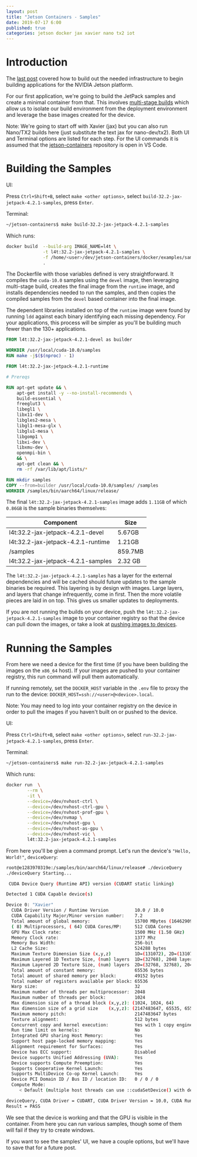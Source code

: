 ```yaml
---
layout: post
title: "Jetson Containers - Samples"
date: 2019-07-17 6:00
published: true
categories: jetson docker jax xavier nano tx2 iot
---
```

# Introduction

The [last post][] covered how to build out the needed infrastructure to begin building applications for the NVIDIA Jetson platform.

For our first application, we're going to build the JetPack samples and create a minimal container from that. This involves [multi-stage builds](https://docs.docker.com/develop/develop-images/multistage-build) which allow us to isolate our build environment from the deployment environment and leverage the base images created for the device.

Note: We're going to start off with Xavier (jax) but you can also run Nano/TX2 builds here (just substitute the text jax for nano-dev/tx2). Both UI and Terminal options are listed for each step. For the UI commands it is assumed that the [jetson-containers](https://github.com/idavis/jetson-containers) repository is open in VS Code.

# Building the Samples

UI:

Press `Ctrl+Shift+B`, select `make <other options>`, select `build-32.2-jax-jetpack-4.2.1-samples`, press `Enter`.

Terminal:

```bash
~/jetson-containers$ make build-32.2-jax-jetpack-4.2.1-samples
```

Which runs:

```bash
docker build  --build-arg IMAGE_NAME=l4t \
              -t l4t:32.2-jax-jetpack-4.2.1-samples \
              -f /home/<user>/dev/jetson-containers/docker/examples/samples/Dockerfile \
              .
```

The Dockerfile with those variables defined is very straightforward. It compiles the `cuda-10.0` samples using the `devel` image, then leveraging multi-stage build, creates the final image from the `runtime` image, and installs dependencies needed to run the samples, and then copies the compiled samples from the `devel` based container into the final image.

The dependent libraries installed on top of the `runtime` image were found by running `ldd` against each binary identifying each missing dependency. For your applications, this process will be simpler as you'll be building much fewer than the 130+ applications.

```Dockerfile
FROM l4t:32.2-jax-jetpack-4.2.1-devel as builder

WORKDIR /usr/local/cuda-10.0/samples
RUN make -j$($(nproc) - 1)

FROM l4t:32.2-jax-jetpack-4.2.1-runtime

# Prereqs

RUN apt-get update && \
    apt-get install -y --no-install-recommends \
    build-essential \
    freeglut3 \
    libegl1 \
    libx11-dev \
    libgles2-mesa \
    libgl1-mesa-glx \
    libglu1-mesa \
    libgomp1 \
    libxi-dev \
    libxmu-dev \
    openmpi-bin \
    && \
    apt-get clean && \
    rm -rf /var/lib/apt/lists/*

RUN mkdir samples
COPY --from=builder /usr/local/cuda-10.0/samples/ /samples
WORKDIR /samples/bin/aarch64/linux/release/
```

The final `l4t:32.2-jax-jetpack-4.2.1-samples` image adds `1.11GB` of which `0.86GB` is the sample binaries themselves:

| Component | Size |
|---|---|
| l4t:32.2-jax-jetpack-4.2.1-devel | 5.67GB |
| l4t:32.2-jax-jetpack-4.2.1-runtime | 1.21GB |
| /samples |  859.7MB |
| l4t:32.2-jax-jetpack-4.2.1-samples | 2.32 GB |

The `l4t:32.2-jax-jetpack-4.2.1-samples` has a layer for the external dependencies and will be cached should future updates to the sample binaries be required. This layering is by design with images. Large layers, and layers that change infrequently, come in first. Then the more volatile pieces are laid in on top. This gives us smaller updates to deployments.

If you are not running the builds on your device, push the `l4t:32.2-jax-jetpack-4.2.1-samples` image to your container registry so that the device can pull down the images, or take a look at [pushing images to devices](/2019/07/pushing-images-to-devices).

# Running the Samples

From here we need a device for the first time (if you have been building the images on the `x86_64` host). If your images are pushed to your container registry, this run command will pull them automatically.

If running remotely, set the `DOCKER_HOST` variable in the `.env` file to proxy the run to the device: `DOCKER_HOST=ssh://<user>@<device>.local`.

Note: You may need to log into your container registry on the device in order to pull the images if you haven't built on or pushed to the device.

UI:

Press `Ctrl+Shift+B`, select `make <other options>`, select `run-32.2-jax-jetpack-4.2.1-samples`, press `Enter`.

Terminal:

```bash
~/jetson-containers$ make run-32.2-jax-jetpack-4.2.1-samples
```

Which runs:

```bash
docker run  \
        --rm \
        -it \
        --device=/dev/nvhost-ctrl \
        --device=/dev/nvhost-ctrl-gpu \
        --device=/dev/nvhost-prof-gpu \
        --device=/dev/nvmap \
        --device=/dev/nvhost-gpu \
        --device=/dev/nvhost-as-gpu \
        --device=/dev/nvhost-vic \
        l4t:32.2-jax-jetpack-4.2.1-samples
```

From here you'll be given a command prompt. Let's run the device's `"Hello, World!"`, `deviceQuery`:

```bash
root@e1283970319e:/samples/bin/aarch64/linux/release# ./deviceQuery
./deviceQuery Starting...

 CUDA Device Query (Runtime API) version (CUDART static linking)

Detected 1 CUDA Capable device(s)

Device 0: "Xavier"
  CUDA Driver Version / Runtime Version          10.0 / 10.0
  CUDA Capability Major/Minor version number:    7.2
  Total amount of global memory:                 15700 MBytes (16462909440 bytes)
  ( 8) Multiprocessors, ( 64) CUDA Cores/MP:     512 CUDA Cores
  GPU Max Clock rate:                            1500 MHz (1.50 GHz)
  Memory Clock rate:                             1377 Mhz
  Memory Bus Width:                              256-bit
  L2 Cache Size:                                 524288 bytes
  Maximum Texture Dimension Size (x,y,z)         1D=(131072), 2D=(131072, 65536), 3D=(16384, 16384, 16384)
  Maximum Layered 1D Texture Size, (num) layers  1D=(32768), 2048 layers
  Maximum Layered 2D Texture Size, (num) layers  2D=(32768, 32768), 2048 layers
  Total amount of constant memory:               65536 bytes
  Total amount of shared memory per block:       49152 bytes
  Total number of registers available per block: 65536
  Warp size:                                     32
  Maximum number of threads per multiprocessor:  2048
  Maximum number of threads per block:           1024
  Max dimension size of a thread block (x,y,z): (1024, 1024, 64)
  Max dimension size of a grid size    (x,y,z): (2147483647, 65535, 65535)
  Maximum memory pitch:                          2147483647 bytes
  Texture alignment:                             512 bytes
  Concurrent copy and kernel execution:          Yes with 1 copy engine(s)
  Run time limit on kernels:                     No
  Integrated GPU sharing Host Memory:            Yes
  Support host page-locked memory mapping:       Yes
  Alignment requirement for Surfaces:            Yes
  Device has ECC support:                        Disabled
  Device supports Unified Addressing (UVA):      Yes
  Device supports Compute Preemption:            Yes
  Supports Cooperative Kernel Launch:            Yes
  Supports MultiDevice Co-op Kernel Launch:      Yes
  Device PCI Domain ID / Bus ID / location ID:   0 / 0 / 0
  Compute Mode:
     < Default (multiple host threads can use ::cudaSetDevice() with device simultaneously) >

deviceQuery, CUDA Driver = CUDART, CUDA Driver Version = 10.0, CUDA Runtime Version = 10.0, NumDevs = 1
Result = PASS
```

We see that the device is working and that the GPU is visible in the container. From here you can run various samples, though some of them will fail if they try to create windows. 

If you want to see the samples' UI, we have a couple options, but we'll have to save that for a future post.

[last post]: /2019/07/jetson-containers-introduction